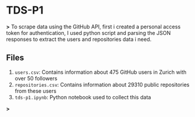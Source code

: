 # TDS-P1

**>** To scrape data using the GitHub API, first i created a personal access token for authentication, I used python script and parsing the JSON responses to extract the users and repositories data i need.
## Files
1. `users.csv`: Contains information about 475 GitHub users in Zurich with over 50 followers
2. `repositories.csv`: Contains information about 29310 public repositories from these users
3. `tds-p1.ipynb`: Python notebook used to collect this data

**>** 
